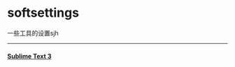# softsettings
一些工具的设置sjh
***
#### [Sublime Text 3](https://github.com/starlgang/softsettings/blob/master/sublime_setting.txt)

